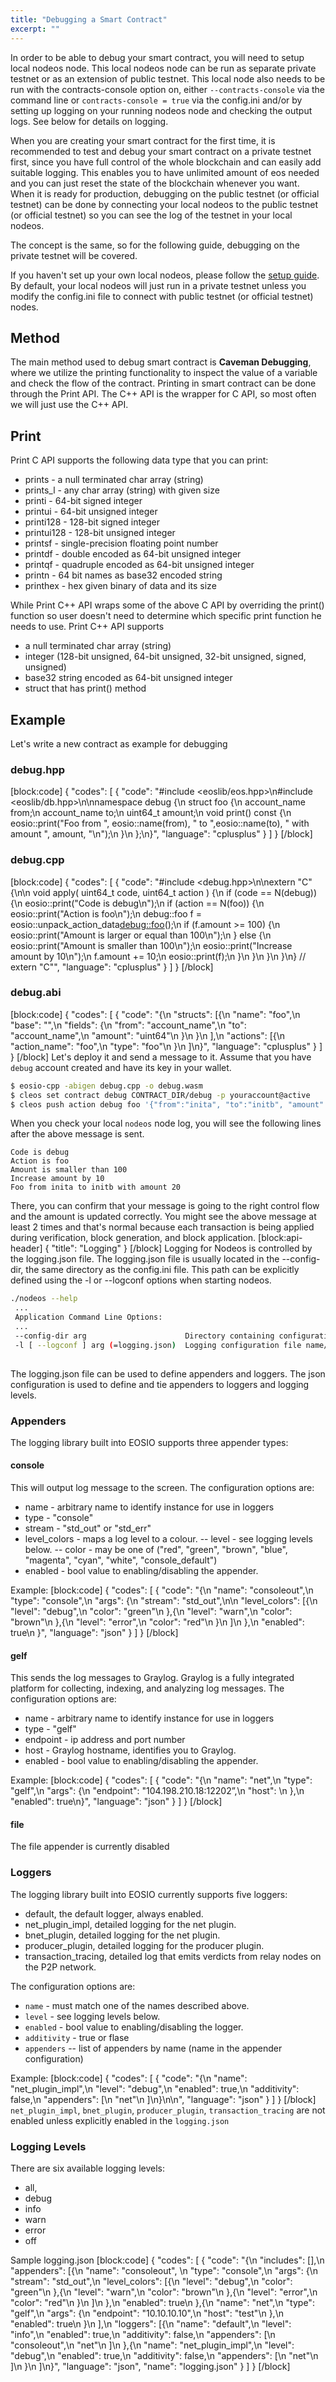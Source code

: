 ```yaml
---
title: "Debugging a Smart Contract"
excerpt: ""
---
```

In order to be able to debug your smart contract, you will need to setup local nodeos node. This local nodeos node can be run as separate private testnet or as an extension of public testnet.  This local node also needs to be run with the contracts-console option on, either `--contracts-console` via the command line or `contracts-console = true` via the config.ini and/or by setting up logging on your running nodeos node and checking the output logs. See below for details on logging.

When you are creating your smart contract for the first time, it is recommended to test and debug your smart contract on a private testnet first, since you have full control of the whole blockchain and can easily add suitable logging. This enables you to have unlimited amount of eos needed and you can just reset the state of the blockchain whenever you want. When it is ready for production, debugging  on the public testnet (or official testnet) can be done by connecting your local nodeos to the public testnet (or official testnet) so you can see the log of the testnet in your local nodeos.

The concept is the same, so for the following guide, debugging on the private testnet will be covered.

If you haven't set up your own local nodeos, please follow the [setup guide](https://developers.eos.io/eosio-home/docs/getting-the-software). By default, your local nodeos will just run in a private testnet unless you modify the config.ini file to connect with public testnet (or official testnet) nodes. 

## Method
The main method used to debug smart contract is **Caveman Debugging**, where we utilize the printing functionality to inspect the value of a variable and check the flow of the contract. Printing in smart contract can be done through the Print API. The C++ API is the wrapper for C API, so most often we will just use the C++ API.

## Print
Print C API supports the following data type that you can print:
- prints - a null terminated char array (string)
- prints_l - any char array (string) with given size
- printi - 64-bit signed integer
- printui - 64-bit unsigned integer 
- printi128 - 128-bit signed integer
- printui128 - 128-bit unsigned integer
- printsf - single-precision floating point number
- printdf - double encoded as 64-bit unsigned integer
- printqf - quadruple encoded as 64-bit unsigned integer
- printn - 64 bit names as base32 encoded string
- printhex - hex given binary of data and its size 

While Print C++ API wraps some of the above C API by overriding the print() function so user doesn't need to determine which specific print function he needs to use. Print C++ API supports
- a null terminated char array (string)
- integer (128-bit unsigned, 64-bit unsigned, 32-bit unsigned, signed, unsigned)
- base32 string encoded as 64-bit unsigned integer
- struct that has print() method

## Example
Let's write a new contract as example for debugging

### debug.hpp
[block:code]
{
  "codes": [
    {
      "code": "#include <eoslib/eos.hpp>\n#include <eoslib/db.hpp>\n\nnamespace debug {\n    struct foo {\n        account_name from;\n        account_name to;\n        uint64_t amount;\n        void print() const {\n            eosio::print(\"Foo from \", eosio::name(from), \" to \",eosio::name(to), \" with amount \", amount, \"\\n\");\n        }\n    };\n}",
      "language": "cplusplus"
    }
  ]
}
[/block]
### debug.cpp
[block:code]
{
  "codes": [
    {
      "code": "#include <debug.hpp>\n\nextern \"C\" {\n\n    void apply( uint64_t code, uint64_t action ) {\n        if (code == N(debug)) {\n            eosio::print(\"Code is debug\\n\");\n            if (action == N(foo)) {\n                 eosio::print(\"Action is foo\\n\");\n                debug::foo f = eosio::unpack_action_data<debug::foo>();\n               if (f.amount >= 100) {\n                    eosio::print(\"Amount is larger or equal than 100\\n\");\n                } else {\n                    eosio::print(\"Amount is smaller than 100\\n\");\n                    eosio::print(\"Increase amount by 10\\n\");\n                    f.amount += 10;\n                    eosio::print(f);\n                }\n            }\n        }\n    }\n} // extern \"C\"",
      "language": "cplusplus"
    }
  ]
}
[/block]
### debug.abi
[block:code]
{
  "codes": [
    {
      "code": "{\n  \"structs\": [{\n      \"name\": \"foo\",\n      \"base\": \"\",\n      \"fields\": {\n        \"from\": \"account_name\",\n        \"to\": \"account_name\",\n        \"amount\": \"uint64\"\n      }\n    }\n  ],\n  \"actions\": [{\n      \"action_name\": \"foo\",\n      \"type\": \"foo\"\n    }\n  ]\n}",
      "language": "cplusplus"
    }
  ]
}
[/block]
Let's deploy it and send a message to it. Assume that you have `debug` account created and have its key in your wallet.

```bash
$ eosio-cpp -abigen debug.cpp -o debug.wasm
$ cleos set contract debug CONTRACT_DIR/debug -p youraccount@active
$ cleos push action debug foo '{"from":"inita", "to":"initb", "amount":10}' --scope debug
```

When you check your local `nodeos` node log, you will see the following lines after the above message is sent.

```
Code is debug
Action is foo
Amount is smaller than 100
Increase amount by 10
Foo from inita to initb with amount 20
```

There, you can confirm that your message is going to the right control flow and the amount is updated correctly. You might see the above message at least 2 times and that's normal because each transaction is being applied during verification, block generation, and block application.
[block:api-header]
{
  "title": "Logging"
}
[/block]
Logging for Nodeos is controlled by the logging.json file. The logging.json file is usually located in the --config-dir, the same directory as the config.ini file. This path can be explicitly defined using the -l or --logconf options when starting nodeos.
 
 ```sh
 ./nodeos --help
  ...
  Application Command Line Options:
  ...
  --config-dir arg                      Directory containing configuration files such as config.ini
  -l [ --logconf ] arg (=logging.json)  Logging configuration file name/path for library users
                                        
```

The logging.json file can be used to define appenders and loggers. The json configuration is used to define and tie appenders to loggers and logging levels.

### Appenders

The logging library built into EOSIO supports three appender types:

#### console 

This will output log message to the screen. The configuration options are:

 - name - arbitrary name to identify instance for use in loggers
 - type - "console"
 - stream - "std_out" or "std_err"
 - level_colors - maps a log level to a colour.
   -- level - see logging levels below.
   -- color - may be one of ("red", "green", "brown", "blue", "magenta", "cyan", "white", "console_default")
 - enabled - bool value to enabling/disabling the appender.

Example:
[block:code]
{
  "codes": [
    {
      "code": "{\n     \"name\": \"consoleout\",\n     \"type\": \"console\",\n     \"args\": {\n       \"stream\": \"std_out\",\n\n       \"level_colors\": [{\n           \"level\": \"debug\",\n           \"color\": \"green\"\n         },{\n           \"level\": \"warn\",\n           \"color\": \"brown\"\n         },{\n           \"level\": \"error\",\n           \"color\": \"red\"\n         }\n       ]\n     },\n     \"enabled\": true\n   }",
      "language": "json"
    }
  ]
}
[/block]
#### gelf

This sends the log messages to Graylog. Graylog is a fully integrated platform for collecting, indexing, and analyzing log messages. The configuration options are:

 - name - arbitrary name to identify instance for use in loggers
 - type - "gelf"
 - endpoint - ip address and port number
 - host - Graylog hostname, identifies you to Graylog.
 - enabled - bool value to enabling/disabling the appender.

Example:
[block:code]
{
  "codes": [
    {
      "code": "{\n     \"name\": \"net\",\n     \"type\": \"gelf\",\n     \"args\": {\n       \"endpoint\": \"104.198.210.18:12202”,\n       \"host\": <YOURNAMEHERE IN QUOTES>\n     },\n     \"enabled\": true\n}",
      "language": "json"
    }
  ]
}
[/block]
#### file

The file appender is currently disabled 

### Loggers

The logging library built into EOSIO currently supports five loggers:

- default, the default logger, always enabled.
- net_plugin_impl, detailed logging for the net plugin.
- bnet_plugin, detailed logging for the net plugin.
- producer_plugin, detailed logging for the producer plugin.
- transaction_tracing, detailed log that emits verdicts from relay nodes on the P2P network.

The configuration options are:

 - `name` - must match one of the names described above.
 - `level` - see logging levels below.
 - `enabled` - bool value to enabling/disabling the logger.
 - `additivity` - true or flase
 - `appenders`
  -- list of appenders by name (name in the appender configuration)

Example:
[block:code]
{
  "codes": [
    {
      "code": "{\n     \"name\": \"net_plugin_impl\",\n     \"level\": \"debug\",\n     \"enabled\": true,\n     \"additivity\": false,\n     \"appenders\": [\n       \"net\"\n     ]\n}\n\n",
      "language": "json"
    }
  ]
}
[/block]
`net_plugin_impl`, `bnet_plugin`, `producer_plugin`, `transaction_tracing` are not enabled unless explicitly enabled in the `logging.json`

### Logging Levels

There are six available logging levels:
- all, 
- debug
- info
- warn
- error
- off  


Sample logging.json
[block:code]
{
  "codes": [
    {
      "code": "{\n \"includes\": [],\n \"appenders\": [{\n     \"name\": \"consoleout\", \n     \"type\": \"console\",\n     \"args\": {\n       \"stream\": \"std_out\",\n       \"level_colors\": [{\n           \"level\": \"debug\",\n           \"color\": \"green\"\n         },{\n           \"level\": \"warn\",\n           \"color\": \"brown\"\n         },{\n           \"level\": \"error\",\n           \"color\": \"red\"\n         }\n       ]\n     },\n     \"enabled\": true\n   },{\n     \"name\": \"net\",\n     \"type\": \"gelf\",\n     \"args\": {\n       \"endpoint\": \"10.10.10.10\",\n       \"host\": \"test\"\n     },\n     \"enabled\": true\n   }\n ],\n \"loggers\": [{\n     \"name\": \"default\",\n     \"level\": \"info\",\n     \"enabled\": true,\n     \"additivity\": false,\n     \"appenders\": [\n       \"consoleout\",\n       \"net\"\n     ]\n   },{\n     \"name\": \"net_plugin_impl\",\n     \"level\": \"debug\",\n     \"enabled\": true,\n     \"additivity\": false,\n     \"appenders\": [\n       \"net\"\n     ]\n   }\n ]\n}",
      "language": "json",
      "name": "logging.json"
    }
  ]
}
[/block]